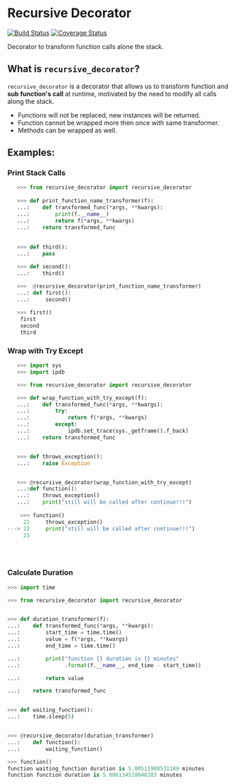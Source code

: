 Recursive Decorator
==========================
[![Build Status](https://travis-ci.org/yakobu/recursive_decorator.svg?branch=master)](https://travis-ci.org/yakobu/recursive_decorator)
[![Coverage Status](https://coveralls.io/repos/github/yakobu/recursive_decorator/badge.svg?branch=master)](https://coveralls.io/github/yakobu/recursive_decorator?branch=master)

Decorator to transform function calls alone the stack.

What is ``recursive_decorator``?
----------------------------

``recursive_decorator`` is a decorator that allows us to transform function 
and **sub function's call** at runtime, motivated by the need to modify all calls along the stack.

* Functions will not be replaced, new instances will be returned.
* Function cannot be wrapped more then once with same transformer.
* Methods can be wrapped as well. 

Examples:
---------

### Print Stack Calls

```python
   >>> from recursive_decorator import recursive_decorator 
   
   >>> def print_function_name_transformer(f):
   ...:    def transformed_func(*args, **kwargs):
   ...:        print(f.__name__)
   ...:        return f(*args, **kwargs)
   ...:    return transformed_func
   
   
   >>> def third():
   ...:    pass

   >>> def second():
   ...:    third()

   >>>  @recursive_decorator(print_function_name_transformer)
   ...: def first():
   ...:     second()
   
   >>> first()
    first
    second
    third
```

### Wrap with Try Except

```python
   >>> import sys
   >>> import ipdb

   >>> from recursive_decorator import recursive_decorator

   >>> def wrap_function_with_try_except(f):
   ...:    def transformed_func(*args, **kwargs):
   ...:        try:
   ...:            return f(*args, **kwargs)
   ...:        except:
   ...:            ipdb.set_trace(sys._getframe().f_back)
   ...:    return transformed_func


   >>> def throws_exception():
   ...:    raise Exception


   >>> @recursive_decorator(wrap_function_with_try_except)
   ...:def function():
   ...:    throws_exception()
   ...:    print("still will be called after continue!!!")
 
    >>> function()
     21     throws_exception()
---> 22     print("still will be called after continue!!!")
     23 


   
   ```
   
### Calculate Duration
   
   ```python
   >>> import time

   >>> from recursive_decorator import recursive_decorator


   >>> def duration_transformer(f):
   ...:    def transformed_func(*args, **kwargs):
   ...:        start_time = time.time()
   ...:        value = f(*args, **kwargs)
   ...:        end_time = time.time()

   ...:        print("function {} duration is {} minutes"
   ...:              .format(f.__name__, end_time - start_time))

   ...:        return value

   ...:    return transformed_func


   >>> def waiting_function():
   ...:    time.sleep(5)


   >>> @recursive_decorator(duration_transformer)
   ...:    def function():
   ...:        waiting_function()
   
   >>> function()
   function waiting_function duration is 5.00511908531189 minutes
   function function duration is 5.006134510040283 minutes

   
   
   ```
